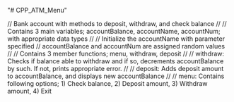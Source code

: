 "# CPP_ATM_Menu" 

// Bank account with methods to deposit, withdraw, and check balance
//
// Contains 3 main variables; accountBalance, accountName, accountNum; with appropriate data types
// 
// Initialize the accountName with parameter specified
// accountBalance and accountNum are assigned random values
//
// Contains 3 member functions; menu, withdraw, deposit
//
// withdraw: Checks if balance able to withdraw and if so, decrements accountBalance by such. If not, prints appropriate error.
// 
// deposit: Adds deposit amount to accountBalance, and displays new accountBalance
// 
// menu: Contains following options; 1) Check balance, 2) Deposit amount, 3) Withdraw amount, 4) Exit
